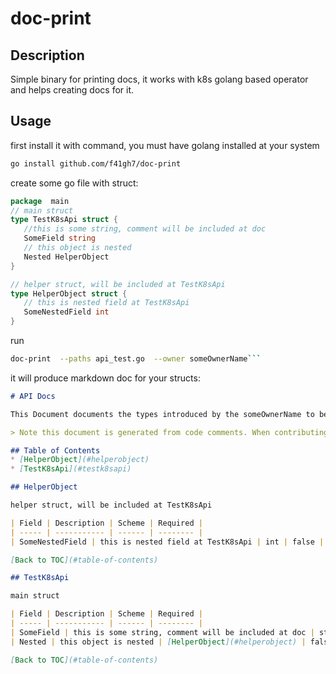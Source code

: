 # doc-print

## Description

 Simple binary for printing docs, it works with k8s golang based operator and helps creating docs for it.
 

## Usage


first install it with command, you must have golang installed at your system
```bash
go install github.com/f41gh7/doc-print
```

 create some go file with struct:
 
 ```go
package  main
// main struct
type TestK8sApi struct {
	//this is some string, comment will be included at doc
	SomeField string
	// this object is nested
	Nested HelperObject
}

// helper struct, will be included at TestK8sApi
type HelperObject struct {
	// this is nested field at TestK8sApi
	SomeNestedField int
}
```

run 
```bash
doc-print  --paths api_test.go  --owner someOwnerName```
```

it will produce markdown doc for your structs:
```markdown
# API Docs

This Document documents the types introduced by the someOwnerName to be consumed by users.

> Note this document is generated from code comments. When contributing a change to this document please do so by changing the code comments.

## Table of Contents
* [HelperObject](#helperobject)
* [TestK8sApi](#testk8sapi)

## HelperObject

helper struct, will be included at TestK8sApi

| Field | Description | Scheme | Required |
| ----- | ----------- | ------ | -------- |
| SomeNestedField | this is nested field at TestK8sApi | int | false |

[Back to TOC](#table-of-contents)

## TestK8sApi

main struct

| Field | Description | Scheme | Required |
| ----- | ----------- | ------ | -------- |
| SomeField | this is some string, comment will be included at doc | string | false |
| Nested | this object is nested | [HelperObject](#helperobject) | false |

[Back to TOC](#table-of-contents)

```
